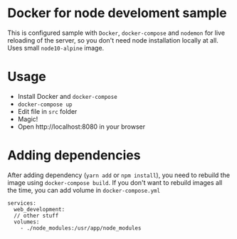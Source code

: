# Docker for node develoment sample

This is configured sample with `Docker`, `docker-compose` and `nodemon` for live reloading of the server,
so you don't need node installation locally at all. Uses small `node10-alpine` image.

# Usage

- Install Docker and `docker-compose`
- `docker-compose up`
- Edit file in `src` folder
- Magic!
- Open http://localhost:8080 in your browser

# Adding dependencies

After adding dependency (`yarn add` or `npm install`), you need to rebuild the image using `docker-compose build`. 
If you don't want to rebuild images all the time, you can add volume in `docker-compose.yml`

```
services:
  web_development:
  // other stuff
  volumes:
    - ./node_modules:/usr/app/node_modules
```